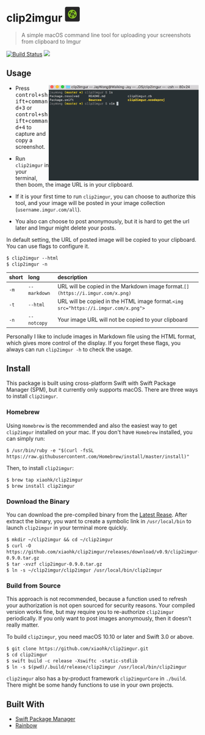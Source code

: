 
# clip2imgur <img src="./icon.png" height=40 vertical-align=bottom>

> A simple macOS command line tool for uploading your screenshots from clipboard to Imgur

[![Build Status](https://travis-ci.org/xiaohk/clip2imgur.svg?branch=master)](https://travis-ci.org/xiaohk/clip2imgur)
<a href="https://swift.org/package-manager/"><img src="https://img.shields.io/badge/SPM-ready-red.svg"></a>


## Usage
<img src="./demo.gif" height=250  align="right">

- Press <kbd>control+shift+command+3</kbd> or <kbd>control+shift+command+4</kbd> to capture and copy a screenshot. 

- Run `clip2imgur` in your terminal, then boom, the image URL is in your clipboard.

- If it is your first time to run `clip2imgur`, you can choose to authorize this tool, and your image will be posted in your image collection (`username.imgur.com/all`). 

- You also can choose to post anonymously, but it is hard to get the url later and Imgur might delete your posts.

In default setting, the URL of posted image will be copied to your clipboard. You can use flags to configure it. 

```
$ clip2imgur --html
$ clip2imgur -n
```

| short | long | description |
|:--|:--|:--|
| `-m` | `--markdown` | URL will be copied in the Markdown image format.`[](https://i.imgur.com/x.png)` |
| `-t` | `--html` | URL will be copied in the HTML image format.`<img src="https://i.imgur.com/x.png">`|
| `-n` | `--notcopy` | Your image URL will not be copied to your clipboard |

Personally I like to include images in Markdown file using the HTML format, which gives more control of the display. If you forget these flags, you always can run `clip2imgur -h` to check the usage.

## Install

This package is built using cross-platform Swift with Swift Package Manager (SPM), but it currently only supports macOS. There are three ways to install `clip2imgur`.

### Homebrew
Using `Homebrew` is the recommended and also the easiest way to get `clip2imgur` installed on your mac. If you don't have `Homebrew` installed, you can simply run:

```
$ /usr/bin/ruby -e "$(curl -fsSL https://raw.githubusercontent.com/Homebrew/install/master/install)"
```

Then, to install `clip2imgur`:

```
$ brew tap xiaohk/clip2imgur
$ brew install clip2imgur
```

### Download the Binary
You can download the pre-compiled binary from the [Latest Rease](https://github.com/xiaohk/clip2imgur/releases/latest). After extract the binary, you want to create a symbolic link in `/usr/local/bin` to launch `clip2imgur` in your terminal more quickly.

```
$ mkdir ~/clip2imgur && cd ~/clip2imgur
$ curl -O https://github.com/xiaohk/clip2imgur/releases/download/v0.9/clip2imgur-0.9.0.tar.gz
$ tar -xvzf clip2imgur-0.9.0.tar.gz
$ ln -s ~/clip2imgur/clip2imgur /usr/local/bin/clip2imgur
```

### Build from Source
This approach is not recommended, because a function used to refresh your authorization is not open sourced for security reasons. Your compiled version works fine, but may require you to re-authorize `clip2imgur` periodically. If you only want to post images anonymously, then it doesn't really matter.

To build `clip2imgur`, you need macOS 10.10 or later and Swift 3.0 or above.

```
$ git clone https://github.com/xiaohk/clip2imgur.git
$ cd clip2imgur
$ swift build -c release -Xswiftc -static-stdlib
$ ln -s $(pwd)/.build/release/clip2imgur /usr/local/bin/clip2imgur
```

`clip2imgur` also has a by-product framework `clip2imgurCore` in `./build`. There might be some handy functions to use in your own projects.

## Built With
- [Swift Package Manager](https://swift.org/package-manager/)
- [Rainbow](https://github.com/onevcat/Rainbow)





